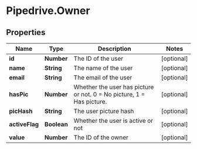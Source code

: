 # Pipedrive.Owner

## Properties

Name | Type | Description | Notes
------------ | ------------- | ------------- | -------------
**id** | **Number** | The ID of the user | [optional] 
**name** | **String** | The name of the user | [optional] 
**email** | **String** | The email of the user | [optional] 
**hasPic** | **Number** | Whether the user has picture or not. 0 &#x3D; No picture, 1 &#x3D; Has picture. | [optional] 
**picHash** | **String** | The user picture hash | [optional] 
**activeFlag** | **Boolean** | Whether the user is active or not | [optional] 
**value** | **Number** | The ID of the owner | [optional] 


